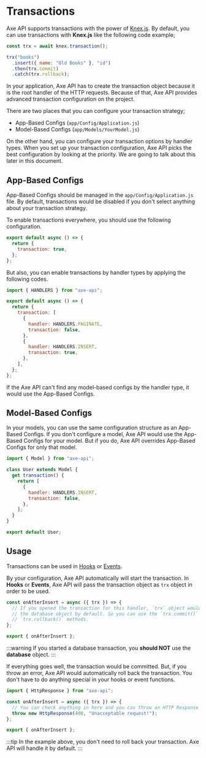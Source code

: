 # Transactions

Axe API supports transactions with the power of [Knex.js](http://knexjs.org/#Transactions). By default, you can use transactions with **Knex.js** like the following code example;

```js
const trx = await knex.transaction();

trx("books")
  .insert({ name: "Old Books" }, "id")
  .then(trx.commit)
  .catch(trx.rollback);
```

In your application, Axe API has to create the transaction object because it is the root handler of the HTTP requests. Because of that, Axe API provides advanced transaction configuration on the project.

There are two places that you can configure your transaction strategy;

- App-Based Configs (`app/Config/Application.js`)
- Model-Based Configs (`app/Models/YourModel.js`)

On the other hand, you can configure your transaction options by handler types. When you set up your transaction configuration, Axe API picks the best configuration by looking at the priority. We are going to talk about this later in this document.

## App-Based Configs

App-Based Configs should be managed in the `app/Config/Application.js` file. By default, transactions would be disabled if you don't select anything about your transaction strategy.

To enable transactions everywhere, you should use the following configuration.

```js
export default async () => {
  return {
    transaction: true,
  };
};
```

But also, you can enable transactions by handler types by applying the following codes.

```js
import { HANDLERS } from "axe-api";

export default async () => {
  return {
    transaction: [
      {
        handler: HANDLERS.PAGINATE,
        transaction: false,
      },
      {
        handler: HANDLERS.INSERT,
        transaction: true,
      },
    ],
  };
};
```

If the Axe API can't find any model-based configs by the handler type, it would use the App-Based Configs.

## Model-Based Configs

In your models, you can use the same configuration structure as an App-Based Configs. If you don't configure a model, Axe API would use the App-Based Configs for your model. But if you do, Axe API overrides App-Based Configs for only that model.

```js
import { Model } from "axe-api";

class User extends Model {
  get transaction() {
    return [
      {
        handler: HANDLERS.INSERT,
        transaction: false,
      },
    ];
  }
}

export default User;
```

## Usage

Transactions can be used in [Hooks](/advanced/hooks/#hooks-2) or [Events](/advanced/hooks/#events).

By your configuration, Axe API automatically will start the transaction. In **Hooks** or **Events**, Axe API will pass the transaction object as `trx` object in order to be used.

```js
const onAfterInsert = async ({ trx }) => {
  // If you opened the transaction for this handler, `trx` object would be
  // the database object by default. So you can use the `trx.commit()` or
  // `trx.rollback()` methods.
};

export { onAfterInsert };
```

:::warning
If you started a database transaction, you **should NOT** use the **database** object.
:::

If everything goes well, the transaction would be committed. But, if you throw an error, Axe API would automatically roll back the transaction. You don't have to do anything special in your hooks or event functions.

```js
import { HttpResponse } from "axe-api";

const onAfterInsert = async ({ trx }) => {
  // You can check anything in here and you can throw an HTTP Response as an exception
  throw new HttpResponse(400, "Unacceptable request!");
};

export { onAfterInsert };
```

:::tip
In the example above, you don't need to roll back your transaction. Axe API will handle it by default.
:::
